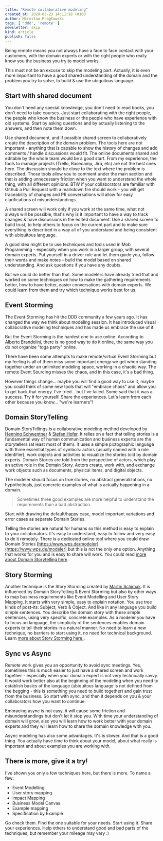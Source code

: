 ```yaml
---
title: "Remote collaborative modeling"
created_at: 2020-03-23 14:11:18 +0100
author: Mirosław Pragłowski
tags: [ 'ddd', 'remote' ]
newsletter: skip
kind: article
publish: false
---
```


Being remote means you not always have a face to face contact with your customers, with the domain experts or with the right people who really know you the business you try to model works.

This must not be an excuse to skip the modeling part. Actually, it is even more important to have a good shared understanding of the domain and the problem you try to solve, to build & use the ubiquitous language.

<!-- more -->

## Start with shared document

You don't need any special knowledge, you don't need to read books, you don't need to take courses. Just start collaborating with the right people, the people who know the business or the people who have experience with old systems.  Start by asking questions and by actually listening to the answers, and then note them down.

Use shared document, and if possible shared screen to collaboratively create the description of the domain problem. The tools here are not important - anything that is capable to show the history of changes and add comments / handle discussions would fit. The online documents shared and editable by the whole team would be a good start.
From my experience, the tools to manage projects (Trello, Basecamp, Jira, etc) are not the best ones here. The discussion should be close to the text where the problem is described. Those tools allow you to comment under the main section and that is adding unnecessary friction when you want to understand the whole thing, with all different opinions.
BTW if your collaborators are familiar with Github a Pull Request with a markdown file should work - you will get traceability of changes and PR conversations will allow for easy clarifications of misunderstandings.

A shared screen will work only if you work at the same time, what not always will be possible, that's why is it important to have a way to track changes & have discussions in the edited document. Use a shared screen to build trust, to help others to focus on the current part and to make sure everything is described in a way all of you understand and being consistent with ubiquitous language.

A good idea might be to use techniques and tools used in Mob Programming - especially when you work in a larger group, with several domain experts. Put yourself in a driver role and let them guide you, follow their words and make notes - build the model based on shared understanding. And ask questions if you have any doubts.

But we could do better than that. Some modelers have already tried that and worked on some techniques on how to make the gathering requirements better, how to have better, easier conversations with domain experts. We could learn from them and try which technique works best for us.

## Event Storming

The Event Storming has hit the DDD community a few years ago. It has changed the way we think about modeling session. It has introduced visual collaborative modeling techniques and has made us embrace the use of it.

But the Event Storming is the hardest one to use online. According to [Alberto Brandolini](https://twitter.com/ziobrando), there is no good way to do it online, the same way you do not organize "toga party" online.

There have been some attempts to make remote/virtual Event Storming but my feeling is all of them miss some important energy we get when standing together under an unlimited modeling space, working in a chaotic way. The remote Event Sourcing misses the chaos, and in this case, it's a bad thing.

However things change... maybe you will find a good way to use it, maybe you could think of some new tools that will "embrace chaos" and allow you to get back that energy.
I've tried... but I've failed. Some said that it was a success. Try it for yourself. Share the experiences. Let's learn from each other because you know... "we're learners"!

## Domain StoryTelling

Domain StoryTellings is a collaborative modeling method developed by [Henning Schwentner](https://twitter.com/hschwentner) & [Stefan Hofer](https://twitter.com/hofstef).
It relies on a fact that telling stories is a fundamental way of human communication and business experts are the storytellers (at least most of them). It uses a simple pictographic language with three essential types of symbols:
actors (usually named with a role identifier), work objects and activities to visualize the stories told by domain experts.
Domain Stories are told from the perspective of actors, which play an active role in the Domain Story. Actors create, work with, and exchange work objects such as documents, physical items, and digital objects.

The modeler should focus on true stories, no abstract generalizations, no hypotheticals, just concrete examples of what is actually happening in a domain.

> Sometimes three good examples are more helpful to understand the requirements than a bad abstraction.

Start with drawing the default/happy case, model important variations and error cases as separate Domain Stories.

Telling the stories are natural for humans so this method is easy to explain to your collaborators. It's easy to understand, easy to follow and very easy to do it remotely. There is a dedicated online tool where you could draw Domain Stories [https://www.wps.de/modeler](https://www.wps.de/modeler) but this is not the only one option. Anything that works for you and is easy to share will work. You could read [more about Domain Storytelling here](https://domainstorytelling.org/#dst-explained).

## Story Storming

Another technique is the Story Storming created by [Martin Schimak](https://twitter.com/martinschimak). It is influenced by Domain StoryTelling & Event Storming but also by other ways to map business requirements like Event Modelling and User Story Mapping. It starts with very simple, easy to explain notation. You use tree kinds of post-its: Subject, Verb & Object. And like in any language you build simple sentences. You describe the domain story with these simple sentences, using very specific, concrete examples. As a modeler you have to focus on language, the simplicity of the sentences enables domain experts to tell their stories in a natural manner. No need to learn a new technique, no barriers to start using it, no need for technical background.
Learn [more about Story Storming here.](https://medium.com/plexiti/story-storming-191756f57387).

## Sync vs Async

Remote work gives you an opportunity to avoid sync meetings. Yes, sometimes this is much easier to just have a shared screen and work together - especially when your domain expert is not very technically savvy. It would work better also at the beginning of the modeling when you need to establish basics of the language (ubiquitous language is not defined from the begging - this is something you need to build together) and gain trust from the business. So start with sync, and then it depends on you & your collaborators how you want to continue.

Embracing async is not easy, it will cause some friction and misunderstandings but don't let it stop you. With time your understanding of domain will grow, also you will learn how to work better with your domain experts and they will learn how to share the domain knowledge with you.

Async modeling has also some advantages. It's is slower. And that is a good thing. You actually have time to think about your model, about what really is important and about examples you are working with.

## There is more, give it a try!

I've shown you only a few techniques here, but there is more. To name a few:

* Event Modelling
* User story mapping
* Impact Mapping
* Business Model Canvas
* Example mapping
* Specification by Example

Go check them. Find the one suitable for your needs. Start using it. Share your experiences. Help others to understand good and bad parts of the techniques, but remember your mileage may vary :)
